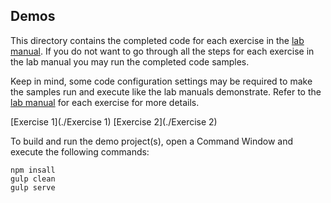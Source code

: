 ## Demos

This directory contains the completed code for each exercise in the [lab manual](../Lab.md).  If you do not want to go through all the steps for each exercise in the lab manual you may run the completed code samples.  

Keep in mind, some code configuration settings may be required to make the samples run and execute like the lab manuals demonstrate.  Refer to the [lab manual](../Lab.md) for each exercise for more details.

[Exercise 1](./Exercise 1)
[Exercise 2](./Exercise 2)

To build and run the demo project(s), open a Command Window and execute the following commands:

````shell
npm insall
gulp clean
gulp serve
````
